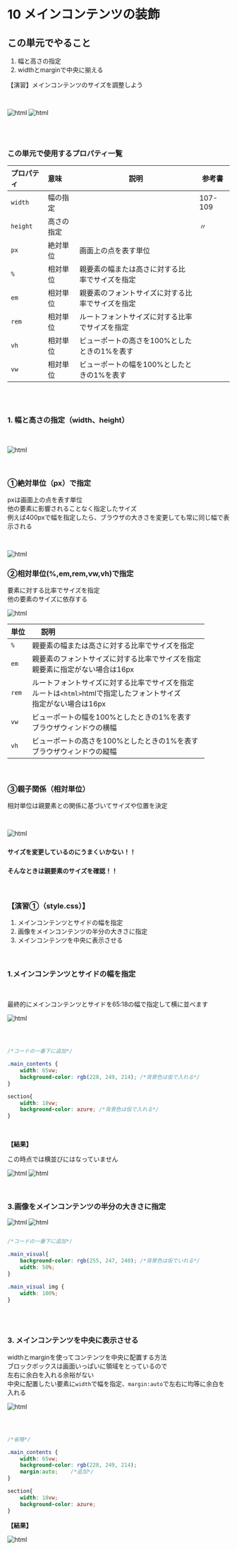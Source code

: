 # **10 メインコンテンツの装飾**

## **この単元でやること**

1. 幅と高さの指定
2. widthとmarginで中央に揃える
  
【演習】メインコンテンツのサイズを調整しよう

<br>

![html](img/10_img13.png)
![html](img/10_img14.png)

<br><br>

### **この単元で使用するプロパティ一覧**

|  プロパティ  |  意味  | 説明  | 参考書  |
| :---- | :---- | ---- | ---- |
|  `width`  |  幅の指定  |    | 107-109 |
|  `height`  |  高さの指定  |    | 〃 |
|  `px`  |  絶対単位  |  画面上の点を表す単位  |  |
|  `%`  |  相対単位  |  親要素の幅または高さに対する比率でサイズを指定  |  |
|  `em`  |  相対単位  |  親要素のフォントサイズに対する比率でサイズを指定  |  |
|  `rem`  |  相対単位  |  ルートフォントサイズに対する比率でサイズを指定  |  |
|  `vh`  |  相対単位  |  ビューポートの高さを100%としたときの1%を表す  |  |
|  `vw`  |  相対単位  |  ビューポートの幅を100%としたときの1%を表す  |  |

<br><br>

### **1. 幅と高さの指定（width、height）**

<br>

![html](img/10_img02.png)

<br>

### **①絶対単位（px）で指定**

pxは画面上の点を表す単位  
他の要素に影響されることなく指定したサイズ  
例えば400pxで幅を指定したら、ブラウザの大きさを変更しても常に同じ幅で表示される

<br>

![html](img/10_img03.png)


### **②相対単位(%,em,rem,vw,vh)で指定**

要素に対する比率でサイズを指定  
他の要素のサイズに依存する  

![html](img/10_img04.png)

|  単位  |　 説明  |
| :---- | :---- |
|  `%`  |  親要素の幅または高さに対する比率でサイズを指定  |
|  `em`  |  親要素のフォントサイズに対する比率でサイズを指定<br>親要素に指定がない場合は16px  |
|  `rem`  |  ルートフォントサイズに対する比率でサイズを指定<br>ルートは`<html>`htmlで指定したフォントサイズ<br>指定がない場合は16px  |
|  `vw`  |  ビューポートの幅を100%としたときの1%を表す<br>ブラウザウィンドウの横幅  |
|  `vh`  |  ビューポートの高さを100%としたときの1%を表す<br>ブラウザウィンドウの縦幅  |

<br>

### **③親子関係（相対単位）**

相対単位は親要素との関係に基づいてサイズや位置を決定

<br>

![html](img/10_img05.png)

### **`サイズを変更しているのにうまくいかない！！`**
### **`そんなときは親要素のサイズを確認！！`**


<br>


### **【演習①（style.css）】**

1. メインコンテンツとサイドの幅を指定
2. 画像をメインコンテンツの半分の大きさに指定
3. メインコンテンツを中央に表示させる


<br>

### **1.メインコンテンツとサイドの幅を指定**

<br>

最終的にメインコンテンツとサイドを65:18の幅で指定して横に並べます

![html](img/10_img01.png)

<br>

```css

/*コードの一番下に追加*/

.main_contents {
    width: 65vw;
    background-color: rgb(228, 249, 214); /*背景色は仮で入れる*/
}

section{
    width: 18vw;
    background-color: azure; /*背景色は仮で入れる*/
}

```

<br>

**【結果】**

この時点では横並びにはなっていません  

![html](img/10_img06.png)
![html](img/10_img07.png)

<br>

### **3.画像をメインコンテンツの半分の大きさに指定**


![html](img/10_img11.png)
![html](img/10_img12.png)

```css

/*コードの一番下に追加*/

.main_visual{
    background-color: rgb(255, 247, 240); /*背景色は仮でいれる*/
    width: 50%;
}

.main_visual img {
    width: 100%;
}

```

<br><br>

### **3. メインコンテンツを中央に表示させる**

widthとmarginを使ってコンテンツを中央に配置する方法  
ブロックボックスは画面いっぱいに領域をとっているので  
左右に余白を入れる余裕がない  
中央に配置したい要素に`width`で幅を指定、`margin:auto`で左右に均等に余白を入れる

![html](img/10_img08.png)

<br>

```css

/*省略*/

.main_contents {
    width: 65vw;
    background-color: rgb(228, 249, 214);
    margin:auto;    /*追加*/
}

section{
    width: 18vw;
    background-color: azure;
}

```

**【結果】**

![html](img/10_img09.png)

<br>
